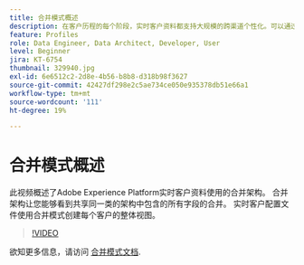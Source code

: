 ```yaml
---
title: 合并模式概述
description: 在客户历程的每个阶段，实时客户资料都支持大规模的跨渠道个性化。可以通过启用架构和相应的数据集，为Real-time Customer Profile启用批处理或流式数据。
feature: Profiles
role: Data Engineer, Data Architect, Developer, User
level: Beginner
jira: KT-6754
thumbnail: 329940.jpg
exl-id: 6e6512c2-2d8e-4b56-b8b8-d318b98f3627
source-git-commit: 42427df298e2c5ae734ce050e935378db51e66a1
workflow-type: tm+mt
source-wordcount: '111'
ht-degree: 19%

---
```


# 合并模式概述

此视频概述了Adobe Experience Platform实时客户资料使用的合并架构。 合并架构让您能够看到共享同一类的架构中包含的所有字段的合并。 实时客户配置文件使用合并模式创建每个客户的整体视图。

>[!VIDEO](https://video.tv.adobe.com/v/329940?quality=12&learn=on)

欲知更多信息，请访问 [合并模式文档](https://experienceleague.adobe.com/docs/experience-platform/profile/union-schemas/union-schema.html).

